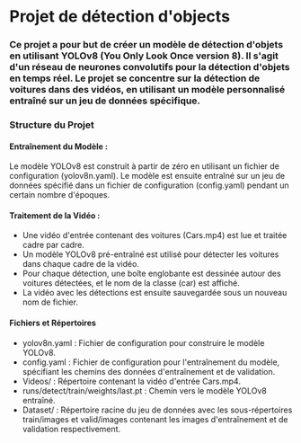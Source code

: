 # Projet de détection d'objects #

### Ce projet a pour but de créer un modèle de détection d'objets en utilisant YOLOv8 (You Only Look Once version 8). Il s'agit d'un réseau de neurones convolutifs pour la détection d'objets en temps réel. Le projet se concentre sur la détection de voitures dans des vidéos, en utilisant un modèle personnalisé entraîné sur un jeu de données spécifique. ###

### Structure du Projet ###
#### Entraînement du Modèle : ####

Le modèle YOLOv8 est construit à partir de zéro en utilisant un fichier de configuration (yolov8n.yaml).
Le modèle est ensuite entraîné sur un jeu de données spécifié dans un fichier de configuration (config.yaml) pendant un certain nombre d'époques.

#### Traitement de la Vidéo : ####

- Une vidéo d'entrée contenant des voitures (Cars.mp4) est lue et traitée cadre par cadre.
- Un modèle YOLOv8 pré-entraîné est utilisé pour détecter les voitures dans chaque cadre de la vidéo.
- Pour chaque détection, une boîte englobante est dessinée autour des voitures détectées, et le nom de la classe (car) est affiché.
- La vidéo avec les détections est ensuite sauvegardée sous un nouveau nom de fichier.

#### Fichiers et Répertoires ####
- yolov8n.yaml : Fichier de configuration pour construire le modèle YOLOv8.
- config.yaml : Fichier de configuration pour l'entraînement du modèle, spécifiant les chemins des données d'entraînement et de validation.
- Videos/ : Répertoire contenant la vidéo d'entrée Cars.mp4.
- runs/detect/train/weights/last.pt : Chemin vers le modèle YOLOv8 entraîné.
- Dataset/ : Répertoire racine du jeu de données avec les sous-répertoires train/images et valid/images contenant les images d'entraînement et de validation respectivement.
